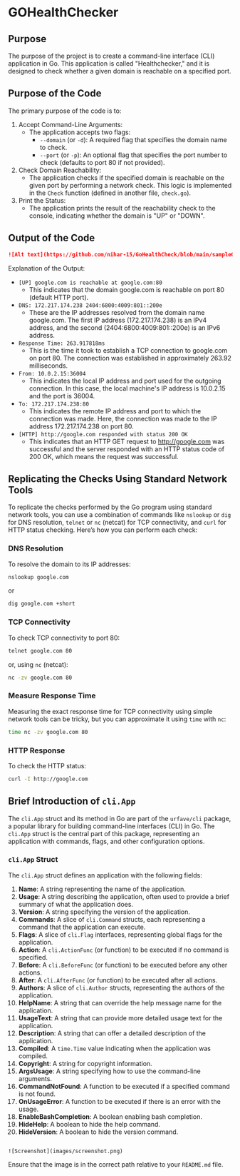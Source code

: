 
# GOHealthChecker

## Purpose

The purpose of the project is to create a command-line interface (CLI) application in Go. This application is called "Healthchecker," and it is designed to check whether a given domain is reachable on a specified port.

## Purpose of the Code

The primary purpose of the code is to:

1. Accept Command-Line Arguments:
   - The application accepts two flags:
     - `--domain` (or `-d`): A required flag that specifies the domain name to check.
     - `--port` (or `-p`): An optional flag that specifies the port number to check (defaults to port 80 if not provided).
2. Check Domain Reachability:
   - The application checks if the specified domain is reachable on the given port by performing a network check. This logic is implemented in the `Check` function (defined in another file, `check.go`).
3. Print the Status:
   - The application prints the result of the reachability check to the console, indicating whether the domain is "UP" or "DOWN".

## Output of the Code


```markdown
![Alt text](https://github.com/nihar-15/GoHealthCheck/blob/main/sampleOutput.png)
```



Explanation of the Output:

- `[UP] google.com is reachable at google.com:80`
  - This indicates that the domain google.com is reachable on port 80 (default HTTP port).
- `DNS: 172.217.174.238 2404:6800:4009:801::200e`
  - These are the IP addresses resolved from the domain name google.com. The first IP address (172.217.174.238) is an IPv4 address, and the second (2404:6800:4009:801::200e) is an IPv6 address.
- `Response Time: 263.917818ms`
  - This is the time it took to establish a TCP connection to google.com on port 80. The connection was established in approximately 263.92 milliseconds.
- `From: 10.0.2.15:36004`
  - This indicates the local IP address and port used for the outgoing connection. In this case, the local machine's IP address is 10.0.2.15 and the port is 36004.
- `To: 172.217.174.238:80`
  - This indicates the remote IP address and port to which the connection was made. Here, the connection was made to the IP address 172.217.174.238 on port 80.
- `[HTTP] http://google.com responded with status 200 OK`
  - This indicates that an HTTP GET request to http://google.com was successful and the server responded with an HTTP status code of 200 OK, which means the request was successful.

## Replicating the Checks Using Standard Network Tools

To replicate the checks performed by the Go program using standard network tools, you can use a combination of commands like `nslookup` or `dig` for DNS resolution, `telnet` or `nc` (netcat) for TCP connectivity, and `curl` for HTTP status checking. Here’s how you can perform each check:

### DNS Resolution

To resolve the domain to its IP addresses:
```sh
nslookup google.com
```
or
```sh
dig google.com +short
```

### TCP Connectivity

To check TCP connectivity to port 80:
```sh
telnet google.com 80
```
or, using `nc` (netcat):
```sh
nc -zv google.com 80
```

### Measure Response Time

Measuring the exact response time for TCP connectivity using simple network tools can be tricky, but you can approximate it using `time` with `nc`:
```sh
time nc -zv google.com 80
```

### HTTP Response

To check the HTTP status:
```sh
curl -I http://google.com
```

## Brief Introduction of `cli.App`

The `cli.App` struct and its method in Go are part of the `urfave/cli` package, a popular library for building command-line interfaces (CLI) in Go. The `cli.App` struct is the central part of this package, representing an application with commands, flags, and other configuration options.

### `cli.App` Struct

The `cli.App` struct defines an application with the following fields:

1. **Name**: A string representing the name of the application.
2. **Usage**: A string describing the application, often used to provide a brief summary of what the application does.
3. **Version**: A string specifying the version of the application.
4. **Commands**: A slice of `cli.Command` structs, each representing a command that the application can execute.
5. **Flags**: A slice of `cli.Flag` interfaces, representing global flags for the application.
6. **Action**: A `cli.ActionFunc` (or function) to be executed if no command is specified.
7. **Before**: A `cli.BeforeFunc` (or function) to be executed before any other actions.
8. **After**: A `cli.AfterFunc` (or function) to be executed after all actions.
9. **Authors**: A slice of `cli.Author` structs, representing the authors of the application.
10. **HelpName**: A string that can override the help message name for the application.
11. **UsageText**: A string that can provide more detailed usage text for the application.
12. **Description**: A string that can offer a detailed description of the application.
13. **Compiled**: A `time.Time` value indicating when the application was compiled.
14. **Copyright**: A string for copyright information.
15. **ArgsUsage**: A string specifying how to use the command-line arguments.
16. **CommandNotFound**: A function to be executed if a specified command is not found.
17. **OnUsageError**: A function to be executed if there is an error with the usage.
18. **EnableBashCompletion**: A boolean enabling bash completion.
19. **HideHelp**: A boolean to hide the help command.
20. **HideVersion**: A boolean to hide the version command.
```

![Screenshot](images/screenshot.png)
```

Ensure that the image is in the correct path relative to your `README.md` file.
